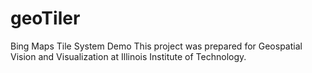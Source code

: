 # geoTiler
Bing Maps Tile System Demo 
This project was prepared for Geospatial Vision and Visualization at Illinois Institute of Technology. 

